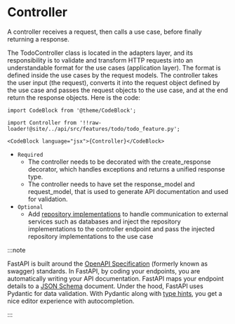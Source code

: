# Controller

A controller receives a request, then calls a use case, before finally returning a response. 

The TodoController class is located in the adapters layer, and its responsibility is to validate and transform HTTP requests into an understandable format for the use cases (application layer). The format is defined inside the use cases by the request models. The controller takes the user input (the request), converts it into the request object defined by the use case and passes the request objects to the use case, and at the end return the response objects. Here is the code: 


```mdx-code-block
import CodeBlock from '@theme/CodeBlock';

import Controller from '!!raw-loader!@site/../api/src/features/todo/todo_feature.py';

<CodeBlock language="jsx">{Controller}</CodeBlock>
```

* `Required`
  * The controller needs to be decorated with the create_response decorator, which handles exceptions and returns a unified response type.
  * The controller needs to have set the response_model and request_model, that is used to generate API documentation and used for validation.
* `Optional` 
  * Add [repository implementations](../adding-data-providers/03-repositories.md) to handle communication to external services such as databases and inject the repository implementations to the controller endpoint and pass the injected repository implementations to the use case

:::note

FastAPI is built around the [OpenAPI Specification](https://github.com/OAI/OpenAPI-Specification) (formerly known as swagger) standards. In FastAPI, by coding your endpoints, you are automatically writing your API documentation. FastAPI maps your endpoint details to a [JSON Schema](https://json-schema.org/) document.  Under the hood, FastAPI uses Pydantic for data validation. With Pydantic along with [type hints](https://docs.python.org/3/library/typing.html), you get a nice editor experience with autocompletion.

:::
